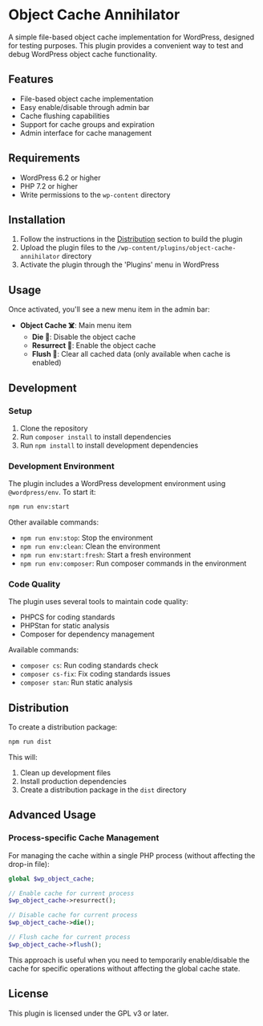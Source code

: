 # Object Cache Annihilator

A simple file-based object cache implementation for WordPress, designed for testing purposes. This plugin provides a convenient way to test and debug WordPress object cache functionality.

## Features

- File-based object cache implementation
- Easy enable/disable through admin bar
- Cache flushing capabilities
- Support for cache groups and expiration
- Admin interface for cache management

## Requirements

- WordPress 6.2 or higher
- PHP 7.2 or higher
- Write permissions to the `wp-content` directory

## Installation

1. Follow the instructions in the [Distribution](#distribution) section to build the plugin
2. Upload the plugin files to the `/wp-content/plugins/object-cache-annihilator` directory
3. Activate the plugin through the 'Plugins' menu in WordPress

## Usage

Once activated, you'll see a new menu item in the admin bar:

- **Object Cache ☠️**: Main menu item
  - **Die 🔫**: Disable the object cache
  - **Resurrect 👻**: Enable the object cache
  - **Flush 🚽**: Clear all cached data (only available when cache is enabled)

## Development

### Setup

1. Clone the repository
2. Run `composer install` to install dependencies
3. Run `npm install` to install development dependencies

### Development Environment

The plugin includes a WordPress development environment using `@wordpress/env`. To start it:

```bash
npm run env:start
```

Other available commands:
- `npm run env:stop`: Stop the environment
- `npm run env:clean`: Clean the environment
- `npm run env:start:fresh`: Start a fresh environment
- `npm run env:composer`: Run composer commands in the environment

### Code Quality

The plugin uses several tools to maintain code quality:

- PHPCS for coding standards
- PHPStan for static analysis
- Composer for dependency management

Available commands:
- `composer cs`: Run coding standards check
- `composer cs-fix`: Fix coding standards issues
- `composer stan`: Run static analysis

## Distribution

To create a distribution package:

```bash
npm run dist
```

This will:
1. Clean up development files
2. Install production dependencies
3. Create a distribution package in the `dist` directory

## Advanced Usage

### Process-specific Cache Management

For managing the cache within a single PHP process (without affecting the drop-in file):

```php
global $wp_object_cache;

// Enable cache for current process
$wp_object_cache->resurrect();

// Disable cache for current process
$wp_object_cache->die();

// Flush cache for current process
$wp_object_cache->flush();
```

This approach is useful when you need to temporarily enable/disable the cache for specific operations without affecting the global cache state.

## License

This plugin is licensed under the GPL v3 or later.
